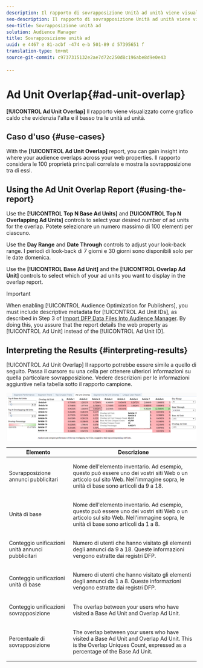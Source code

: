 ```yaml
---
description: Il rapporto di sovrapposizione Unità ad unità viene visualizzato come grafico caldo che evidenzia l'alta e il basso tra le unità ad unità.
seo-description: Il rapporto di sovrapposizione Unità ad unità viene visualizzato come grafico caldo che evidenzia l'alta e il basso tra le unità ad unità.
seo-title: Sovrapposizione unità ad
solution: Audience Manager
title: Sovrapposizione unità ad
uuid: e 4467 e 81-acbf -474 e-b 501-89 d 57395651 f
translation-type: tm+mt
source-git-commit: c9737315132e2ae7d72c250d8c196abe8d9e0e43

---
```



# Ad Unit Overlap{#ad-unit-overlap}

**[!UICONTROL Ad Unit Overlap]** Il rapporto viene visualizzato come grafico caldo che evidenzia l'alta e il basso tra le unità ad unità.

## Caso d'uso {#use-cases}

With the **[!UICONTROL Ad Unit Overlap]** report, you can gain insight into where your audience overlaps across your web properties. Il rapporto considera le 100 proprietà principali correlate e mostra la sovrapposizione tra di essi.

## Using the Ad Unit Overlap Report {#using-the-report}

Use the **[!UICONTROL Top N Base Ad Units]** and **[!UICONTROL Top N Overlapping Ad Units]** controls to select your desired number of ad units for the overlap. Potete selezionare un numero massimo di 100 elementi per ciascuno.

Use the **Day Range** and **Date Through** controls to adjust your look-back range. I periodi di look-back di 7 giorni e 30 giorni sono disponibili solo per le date domenica.

Use the **[!UICONTROL Base Ad Unit]** and the **[!UICONTROL Overlap Ad Unit]** controls to select which of your ad units you want to display in the overlap report.

>[!IMPORTANT]
>
>When enabling [!UICONTROL Audience Optimization for Publishers], you must include descriptive metadata for [!UICONTROL Ad Unit IDs], as described in Step 3 of [Import DFP Data Files Into Audience Manager](../../../reporting/audience-optimization-reports/aor-publishers/import-dfp.md). By doing this, you assure that the report details the web property as [!UICONTROL Ad Unit] instead of the [!UICONTROL Ad Unit ID].

## Interpreting the Results {#interpreting-results}

[!UICONTROL Ad Unit Overlap] Il rapporto potrebbe essere simile a quello di seguito. Passa il cursore su una cella per ottenere ulteriori informazioni su quella particolare sovrapposizione. Vedere descrizioni per le informazioni aggiuntive nella tabella sotto il rapporto campione.

![](assets/publisher_ad_unit_overlap.png)

<table id="table_22340F45B1B94D3796174CB30A60E212"> 
 <thead> 
  <tr> 
   <th colname="col1" class="entry"> Elemento </th> 
   <th colname="col2" class="entry"> Descrizione </th> 
  </tr>
 </thead>
 <tbody> 
  <tr> 
   <td colname="col1"> <p><span class="wintitle"> Sovrapposizione annunci pubblicitari</span> </p> </td> 
   <td colname="col2"> <p>Nome dell'elemento inventario. Ad esempio, questo può essere uno dei vostri siti Web o un articolo sul sito Web. Nell'immagine sopra, le unità di base sono articoli da 9 a 18. </p> </td> 
  </tr> 
  <tr> 
   <td colname="col1"> <p><span class="wintitle"> Unità di base</span> </p> </td> 
   <td colname="col2"> <p>Nome dell'elemento inventario. Ad esempio, questo può essere uno dei vostri siti Web o un articolo sul sito Web. Nell'immagine sopra, le unità di base sono articoli da 1 a 8. </p> </td> 
  </tr> 
  <tr> 
   <td colname="col1"> <p><span class="wintitle"> Conteggio unificazioni unità annunci pubblicitari</span> </p> </td> 
   <td colname="col2"> <p>Numero di utenti che hanno visitato gli elementi degli annunci da 9 a 18. Queste informazioni vengono estratte dai registri DFP. </p> </td> 
  </tr> 
  <tr> 
   <td colname="col1"> <p><span class="wintitle"> Conteggio unificazioni unità di base</span> </p> </td> 
   <td colname="col2"> <p>Numero di utenti che hanno visitato gli elementi degli annunci da 1 a 8. Queste informazioni vengono estratte dai registri DFP. </p> </td> 
  </tr> 
  <tr> 
   <td colname="col1"> <p><span class="wintitle"> Conteggio unificazioni sovrapposizione</span> </p> </td> 
   <td colname="col2"> <p>The overlap between your users who have visited a <span class="wintitle"> Base Ad Unit</span> and <span class="wintitle"> Overlap Ad Unit</span>. </p> </td> 
  </tr> 
  <tr> 
   <td colname="col1"> <p><span class="wintitle"> Percentuale di sovrapposizione</span> </p> </td> 
   <td colname="col2"> <p>The overlap between your users who have visited a <span class="wintitle"> Base Ad Unit</span> and <span class="wintitle"> Overlap Ad Unit</span>. This is the <span class="wintitle"> Overlap Uniques Count</span>, expressed as a percentage of the <span class="wintitle"> Base Ad Unit</span>. </p> </td> 
  </tr> 
 </tbody> 
</table>
